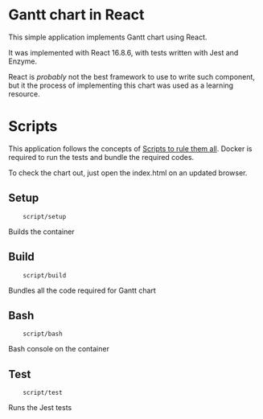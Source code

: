 # Gantt chart in React

This simple application implements Gantt chart using React.

It was implemented with React 16.8.6, with tests written with Jest and Enzyme.

React is *probably* not the best framework to use to write such component, but it 
the process of implementing this chart was used as a learning resource.


# Scripts

This application follows the concepts of [Scripts to rule them all](https://github.com/github/scripts-to-rule-them-all). Docker is required to run the tests and bundle the required codes.

To check the chart out, just open the index.html on an updated browser.

## Setup

```
    script/setup
```
Builds the container

## Build

```
    script/build
```
Bundles all the code required for Gantt chart


## Bash

```
    script/bash
```
Bash console on the container

## Test

```
    script/test
```
Runs the Jest tests